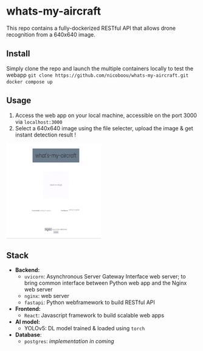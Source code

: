 # whats-my-aircraft

This repo contains a fully-dockerized RESTful API that allows drone recognition from a 640x640 image.

## Install

Simply clone the repo and launch the multiple containers locally to test the webapp
`git clone https://github.com/nicoboou/whats-my-aircraft.git`
`docker compose up`

## Usage

1. Access the web app on your local machine, accessible on the port 3000 via `localhost:3000`
2. Select a 640x640 image using the file selecter, upload the image & get instant detection result !

<img src="https://github.com/nicoboou/whats-my-aircraft/blob/master/whatsmydrone.gif" width="250" height="250"/>

## Stack

- **Backend:**
  - `uvicorn`: Asynchronous Server Gateway Interface web server; to bring common interface between Python web app and the Nginx web server
  - `nginx`: web server
  - `fastapi`: Python webframework to build RESTful API
- **Frontend:**
  - `React`: Javascript framework to build scalable web apps
- **AI model:**
  - YOLOv5: DL model trained & loaded using `torch`
- **Database**:
  - `postgres`: _implementation in coming_
